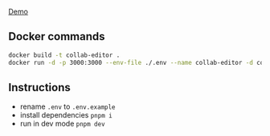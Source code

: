 [Demo](https://collab-editor.fly.dev/)

## Docker commands

```bash
docker build -t collab-editor .
docker run -d -p 3000:3000 --env-file ./.env --name collab-editor -d collab-editor
```

## Instructions

* rename `.env` to `.env.example`
* install dependencies `pnpm i`
* run in dev mode `pnpm dev`
